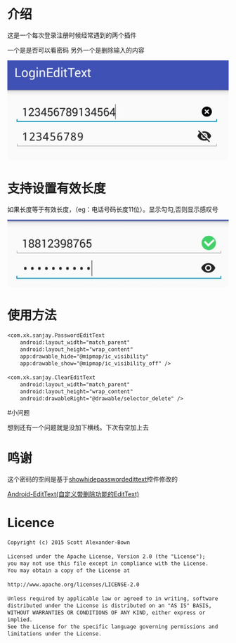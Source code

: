 # 介绍
这是一个每次登录注册时候经常遇到的两个插件

一个是是否可以看密码
另外一个是删除输入的内容

![demo1](art/demo.jpg)

# 支持设置有效长度
如果长度等于有效长度，（eg：电话号码长度11位）。显示勾勾,否则显示感叹号

![demo1](art/demo2.jpg)


# 使用方法

	<com.xk.sanjay.PasswordEditText
        android:layout_width="match_parent"
        android:layout_height="wrap_content"
        app:drawable_hide="@mipmap/ic_visibility"
        app:drawable_show="@mipmap/ic_visibility_off" />

    <com.xk.sanjay.ClearEditText
        android:layout_width="match_parent"
        android:layout_height="wrap_content"
        android:drawableRight="@drawable/selector_delete" />


#小问题

想到还有一个问题就是没加下横线。下次有空加上去

# 鸣谢
这个密码的空间是基于[showhidepasswordedittext](https://github.com/scottyab/showhidepasswordedittext)控件修改的

[Android-EditText(自定义带删除功能的EditText)](http://blog.csdn.net/xiaoganstar/article/details/43053991)

# Licence

	Copyright (c) 2015 Scott Alexander-Bown
	
	Licensed under the Apache License, Version 2.0 (the "License");
	you may not use this file except in compliance with the License.
	You may obtain a copy of the License at
	
	http://www.apache.org/licenses/LICENSE-2.0
	
	Unless required by applicable law or agreed to in writing, software
	distributed under the License is distributed on an "AS IS" BASIS,
	WITHOUT WARRANTIES OR CONDITIONS OF ANY KIND, either express or implied.
	See the License for the specific language governing permissions and
	limitations under the License.
 

